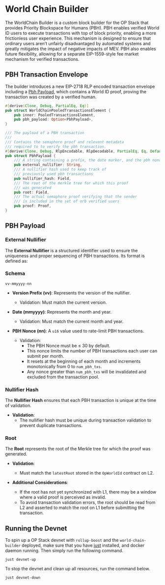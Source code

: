 # World Chain Builder

The WorldChain Builder is a custom block builder for the OP Stack that provides Priority Blockspace for Humans (PBH). PBH enables verified World ID users to execute transactions with top of block priority, enabling a more frictionless user experience. This mechanism is designed to ensure that ordinary users aren’t unfairly disadvantaged by automated systems and greatly mitigates the impact of negative impacts of MEV. PBH also enables future flexibility, allowing for a separate EIP-1559-style fee market mechanism for verified transactions.


## PBH Transaction Envelope
The builder introduces a new EIP-2718 RLP encoded transaction envelope including a [Pbh Payload](https://github.com/worldcoin/world-chain/blob/8d60a1e79dbb3be68db075d49b3d0a8a67e45b3e/world-chain-builder/src/pbh/payload.rs#L50), which contains a World ID proof, proving the transaction was created by a verified human.

```rust
#[derive(Clone, Debug, PartialEq, Eq)]
pub struct WorldChainPooledTransactionsElement {
    pub inner: PooledTransactionsElement,
    pub pbh_payload: Option<PbhPayload>,
}

/// The payload of a PBH transaction
///
/// Contains the semaphore proof and relevent metadata
/// required to to verify the pbh transaction.
#[derive(Clone, Debug, RlpEncodable, RlpDecodable, PartialEq, Eq, Default)]
pub struct PbhPayload {
    /// A string containing a prefix, the date marker, and the pbh nonce
    pub external_nullifier: String,
    /// A nullifier hash used to keep track of
    /// previously used pbh transactions
    pub nullifier_hash: Field,
    /// The root of the merkle tree for which this proof
    /// was generated
    pub root: Field,
    /// The actual semaphore proof verifying that the sender
    /// is included in the set of orb verified users
    pub proof: Proof,
}

```

## PBH Payload

### External Nullifier

The **External Nullifier** is a structured identifier used to ensure the uniqueness and proper sequencing of PBH transactions. Its format is defined as:

### Schema
`vv-mmyyyy-nn`

- **Version Prefix (vv)**: Represents the version of the nullifier.
  - Validation: Must match the current version.

- **Date (mmyyyy)**: Represents the month and year.
  - Validation: Must match the current month and year.

- **PBH Nonce (nn)**: A `u16` value used to rate-limit PBH transactions.
  - Validation: 
    - The PBH Nonce must be ≤ 30 by default.
    - This nonce limits the number of PBH transactions each user can submit per month.
    - It resets at the beginning of each month and increments monotonically from 0 to `num_pbh_txs`.
    - Any nonce greater than `num_pbh_txs` will be invalidated and excluded from the transaction pool.

### Nullifier Hash

The **Nullifier Hash** ensures that each PBH transaction is unique at the time of validation.

- **Validation**: 
  - The nullifier hash must be unique during transaction validation to prevent duplicate transactions.


### Root

The **Root** represents the root of the Merkle tree for which the proof was generated.

- **Validation**: 
  - Must match the `latestRoot` stored in the `OpWorldId` contract on L2.

- **Additional Considerations**: 
  - If the root has not yet synchronized with L1, there may be a window where a valid proof is perceived as invalid.
  - To avoid transaction validation errors, the root should be read from L2 and asserted to match the root on L1 before submitting the transaction.





## Running the Devnet
To spin up a OP Stack devnet with `rollup-boost` and the `world-chain-builder` deployed, make sure that you have [just](https://github.com/casey/just?tab=readme-ov-file) installed, and docker daemon running. Then simply run the following command.

```
just devnet-up
```

To stop the devnet and clean up all resources, run the command below.

```
just devnet-down
```
